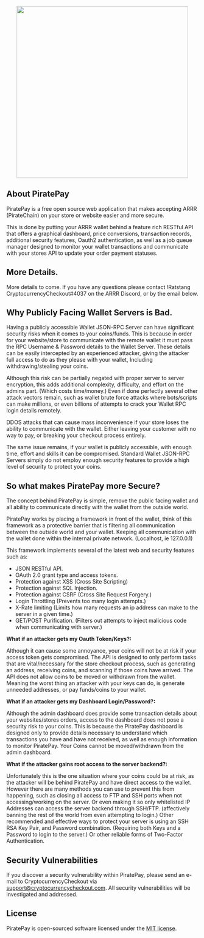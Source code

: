 <p align="center"><img src="https://raw.githubusercontent.com/CryptocurrencyCheckout/PiratePay/master/public/img/PiratePayShipLogo.png" width="450"></p>

## About PiratePay

PiratePay is a free open source web application that makes accepting ARRR (PirateChain) on your store or website easier and more secure.

This is done by putting your ARRR wallet behind a feature rich RESTful API that offers a graphical dashboard, price conversions, transaction records, additional security features, Oauth2 authentication, as well as a job queue manager designed to monitor your wallet transactions and communicate with your stores API to update your order payment statuses.


## More Details.

More details to come.
If you have any questions please contact !Ratstang CryptocurrencyCheckout#4037 on the ARRR Discord, or by the email below.


## Why Publicly Facing Wallet Servers is Bad.

Having a publicly accessible Wallet JSON-RPC Server can have significant security risks when it comes to your coins/funds.
This is because in order for your website/store to communicate with the remote wallet it must pass the RPC Username & Password details to the Wallet Server.
These details can be easily intercepted by an experienced attacker, giving the attacker full access to do as they please with your wallet, Including withdrawing/stealing your coins.

Although this risk can be partially negated with proper server to server encryption, this adds additional complexity, difficulty, and effort on the admins part. (Which costs time/money.)
Even if done perfectly several other attack vectors remain, such as wallet brute force attacks where bots/scripts can make millions, or even billions of attempts to crack your Wallet RPC login details remotely.

DDOS attacks that can cause mass inconvenience if your store loses the ability to communicate with the wallet. Either leaving your customer with no way to pay, or breaking your checkout process entirely.

The same issue remains, if your wallet is publicly accessible, with enough time, effort and skills it can be compromised.
Standard Wallet JSON-RPC Servers simply do not employ enough security features to provide a high level of security to protect your coins.


## So what makes PiratePay more Secure?

The concept behind PiratePay is simple, remove the public facing wallet and all ability to communicate directly with the wallet from the outside world.

PiratePay works by placing a framework in front of the wallet, think of this framework as a protective barrier that is filtering all communication between the outside world and your wallet.
Keeping all communication with the wallet done within the internal private network. (Localhost, ie 127.0.0.1)

This framework implements several of the latest web and security features such as:

- JSON RESTful API.
- OAuth 2.0 grant type and access tokens.
- Protection against XSS (Cross Site Scripting)
- Protection against SQL Injection.
- Protection against CSRF (Cross Site Request Forgery.)
- Login Throttling (Prevents too many login attempts.)
- X-Rate limiting (Limits how many requests an ip address can make to the server in a given time.)
- GET/POST Purification. (Filters out attempts to inject malicious code when communicating with server.)


**What if an attacker gets my Oauth Token/Keys?:**

Although it can cause some annoyance, your coins will not be at risk if your access token gets compromised.
The API is designed to only perform tasks that are vital/necessary for the store checkout process, such as generating an address, receiving coins, and scanning if those coins have arrived.
The API does not allow coins to be moved or withdrawn from the wallet. Meaning the worst thing an attacker with your keys can do, is generate unneeded addresses, or pay funds/coins to your wallet.


**What if an attacker gets my Dashboard Login/Password?:**

Although the admin dashboard does provide some transaction details about your websites/stores orders, access to the dashboard does not pose a security risk to your coins.
This is because the PiratePay dashboard is designed only to provide details necessary to understand which transactions you have and have not received, as well as enough information to monitor PiratePay.
Your Coins cannot be moved/withdrawn from the admin dashboard.


**What if the attacker gains root access to the server backend?:**

Unfortunately this is the one situation where your coins could be at risk, as the attacker will be behind PiratePay and have direct access to the wallet.
However there are many methods you can use to prevent this from happening, such as closing all access to FTP and SSH ports when not accessing/working on the server.
Or even making it so only whitelisted IP Addresses can access the server backend through SSH/FTP. (affectively banning the rest of the world from even attempting to login.)
Other recommended and effective ways to protect your server is using an SSH RSA Key Pair, and Password combination. (Requiring both Keys and a Password to login to the server.) Or other reliable forms of Two-Factor Authentication.


## Security Vulnerabilities

If you discover a security vulnerability within PiratePay, please send an e-mail to CryptocurrencyCheckout via [support@cryptocurrencycheckout.com](mailto:support@cryptocurrencycheckout.com). All security vulnerabilities will be investigated and addressed.


## License

PiratePay is open-sourced software licensed under the [MIT license](https://opensource.org/licenses/MIT).

